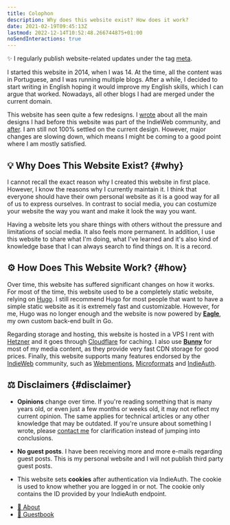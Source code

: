 ```yaml
---
title: Colophon
description: Why does this website exist? How does it work?
date: 2021-02-19T09:45:13Z
lastmod: 2022-12-14T10:52:48.266744875+01:00
noSendInteractions: true
---
```


<div class="box">

✨ I regularly publish website-related updates under the tag [meta](/tags/meta/).

</div>

I started this website in 2014, when I was 14. At the time, all the content was in Portuguese, and I was running multiple blogs. After a while, I decided to start writing in English hoping it would improve my English skills, which I can argue that worked. Nowadays, all other blogs I had are merged under the current domain.

<!--more-->

This website has seen quite a few redesigns. I [wrote](/2022/03/25/my-website-before-indieweb) about all the main designs I had before this website was part of the IndieWeb community, and [after](/2022/06/18/my-website-after-indieweb). I am still not 100% settled on the current design. However, major changes are slowing down, which means I might be coming to a good point where I am mostly satisfied.

## 💡 Why Does This Website Exist? {#why}

I cannot recall the exact reason why I created this website in first place. However, I know the reasons why I currently maintain it. I think that everyone should have their own personal website as it is a good way for all of us to express ourselves. In contrast to social media, you can costumize your website the way you want and make it look the way you want.

Having a website lets you share things with others without the pressure and limitations of social media. It also feels more permanent. In addition, I use this website to share what I'm doing, what I've learned and it's also kind of knowledge base that I can always search to find things on. It is a record.

## ⚙️ How Does This Website Work? {#how}

Over time, this website has suffered significant changes on how it works. For most of the time, this website used to be a completely static website, relying on [Hugo](https://gohugo.io/). I still recommend Hugo for most people that want to have a simple static website as it is extremely fast and customizable. However, for me, Hugo was no longer enough and the website is now powered by **[Eagle](https://github.com/hacdias/eagle)**, my own custom back-end built in Go.

Regarding storage and hosting, this website is hosted in a VPS I rent with [Hetzner](https://www.hetzner.com/) and it goes through [Cloudflare](https://www.cloudflare.com/) for caching. I also use [**Bunny**](https://bunny.net/) for most of my media content, as they provide very fast CDN storage for good prices. Finally, this website supports many features endorsed by the [IndieWeb](https://indieweb.org/) community, such as [Webmentions](https://indieweb.org/Webmention),  [Microformats](https://microformats.org/) and [IndieAuth](https://indieauth.spec.indieweb.org/).

## ⚖️ Disclaimers {#disclaimer}

- **Opinions** change over time. If you're reading something that is many years old, or even just a few months or weeks old, it may not reflect my current opinion. The same applies for technical articles or any other knowledge that may be outdated. If you're unsure about something I wrote, please [contact me](/contact/) for clarification instead of jumping into conclusions.

- **No guest posts**. I have been receiving more and more e-mails regarding guest posts. This is my personal website and I will not publish third party guest posts.

- This website sets **cookies** after authentication via IndieAuth. The cookie is used to know whether you are logged in or not. The cookie only contains the ID provided by your IndieAuth endpoint.

<div class='terms bold'>

- [🧁 About](/about)
- [📖 Guestbook](/guestbook)

</div>
